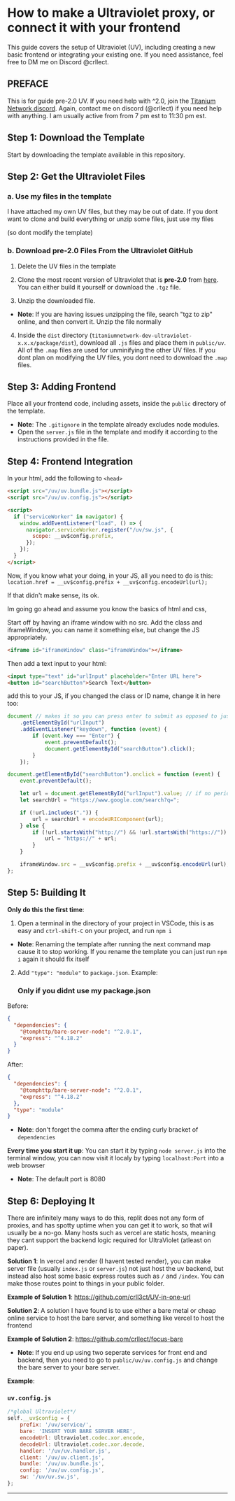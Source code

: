 # How to make a Ultraviolet proxy, or connect it with your frontend

This guide covers the setup of Ultraviolet (UV), including creating a new basic frontend or integrating your existing one. If you need assistance, feel free to DM me on Discord @crllect.

## PREFACE

This is for guide pre-2.0 UV. If you need help with ^2.0, join the [Titanium Network discord](https://discord.gg/unblock). Again, contact me on discord (@crllect) if you need help with anything. I am usually active from from 7 pm est to 11:30 pm est.

## Step 1: Download the Template

Start by downloading the template available in this repository.

## Step 2: Get the Ultraviolet Files

### a. Use my files in the template

I have attached my own UV files, but they may be out of date. If you dont want to clone and build everything or unzip some files, just use my files

(so dont modify the template)

### b. Download pre-2.0 Files From the Ultraviolet GitHub

1. Delete the UV files in the template

2. Clone the most recent version of Ultraviolet that is **pre-2.0** from [here](https://github.com/titaniumnetwork-dev/Ultraviolet/releases). You can either build it yourself or download the `.tgz` file.

3. Unzip the downloaded file.

- **Note**: If you are having issues unzipping the file, search "tgz to zip" online, and then convert it. Unzip the file normally
  
4. Inside the `dist` directory (`titaniumnetwork-dev-ultraviolet-x.x.x/package/dist`), download all `.js` files and place them in `public/uv`. All of the `.map` files are used for unminifying the other UV files. If you dont plan on modifying the UV files, you dont need to download the `.map` files.

## Step 3: Adding Frontend

Place all your frontend code, including assets, inside the `public` directory of the template.

- **Note**: The `.gitignore` in the template already excludes node modules.
- Open the `server.js` file in the template and modify it according to the instructions provided in the file.

## Step 4: Frontend Integration

In your html, add the following to `<head>`
```html
<script src="/uv/uv.bundle.js"></script>
<script src="/uv/uv.config.js"></script>

<script>
  if ("serviceWorker" in navigator) {
    window.addEventListener("load", () => {
      navigator.serviceWorker.register("/uv/sw.js", {
        scope: __uv$config.prefix,
      });
    });
  }
</script>
```

Now, if you know what your doing, in your JS, all you need to do is this:
`location.href = __uv$config.prefix + __uv$config.encodeUrl(url);`

If that didn't make sense, its ok.

Im going go ahead and assume you know the basics of html and css,

Start off by having an iframe window with no src. Add the class and iframeWindow, you can name it something else, but change the JS appropriately.
```html
<iframe id="iframeWindow" class="iframeWindow"></iframe>
```

Then add a text input to your html:
```html
<input type="text" id="urlInput" placeholder="Enter URL here">
<button id="searchButton">Search Text</button>
```

add this to your JS, if you changed the class or ID name, change it in here too:
```js
document // makes it so you can press enter to submit as opposed to just being able to press a button
    .getElementById("urlInput")
    .addEventListener("keydown", function (event) {
        if (event.key === "Enter") {
            event.preventDefault();
            document.getElementById("searchButton").click();
        }
    });

document.getElementById("searchButton").onclick = function (event) {
    event.preventDefault();

    let url = document.getElementById("urlInput").value; // if no periods are detected in the input, search google instead
    let searchUrl = "https://www.google.com/search?q=";

    if (!url.includes(".")) {
        url = searchUrl + encodeURIComponent(url);
    } else {
        if (!url.startsWith("http://") && !url.startsWith("https://")) { // if no http or https is detected, add https automatically
            url = "https://" + url;
        }
    }

    iframeWindow.src = __uv$config.prefix + __uv$config.encodeUrl(url);
};
```

## Step 5: Building It

**Only do this the first time**:
1. Open a terminal in the directory of your project in VSCode, this is as easy and `ctrl-shift-C` on your project, and run `npm i`

- **Note**: Renaming the template after running the next command map cause it to stop working. If you rename the template you can just run `npm i` again it should fix itself


2. Add `"type": "module"` to `package.json`. Example:
   ### Only if you didnt use my package.json
Before:
```json
{
  "dependencies": {
    "@tomphttp/bare-server-node": "^2.0.1",
    "express": "^4.18.2"
  }
}
```

After:
```json
{
  "dependencies": {
    "@tomphttp/bare-server-node": "^2.0.1",
    "express": "^4.18.2"
  },
  "type": "module"
}
```
- **Note**: don't forget the comma after the ending curly bracket of `dependencies`

**Every time you start it up**:
You can start it by typing `node server.js` into the terminal window, you can now visit it localy by typing `localhost:Port` into a web browser

- **Note**: The default port is 8080 

## Step 6: Deploying It

There are infinitely many ways to do this, replit does not any form of proxies, and has spotty uptime when you can get it to work, so that will usually be a no-go. Many hosts such as vercel are static hosts, meaning they cant support the backend logic required for UltraViolet (atleast on paper).


**Solution 1**: In vercel and render (I havent tested render), you can make server file (usually `index.js` or `server.js`) not just host the uv backend, but instead also host some basic express routes such as `/` and `/index`. You can make those routes point to things in your public folder.

**Example of Solution 1**: https://github.com/crll3ct/UV-in-one-url


**Solution  2**: A solution I have found is to use either a bare metal or cheap online service to host the bare server, and something like vercel to host the frontend

**Example of Solution 2**: https://github.com/crllect/focus-bare

 - **Note**: If you end up using two seperate services for front end and backend, then you need to go to `public/uv/uv.config.js` and change the bare server to your bare server.

**Example**:
### `uv.config.js`
```js
/*global Ultraviolet*/
self.__uv$config = {
    prefix: '/uv/service/',
    bare: 'INSERT YOUR BARE SERVER HERE',
    encodeUrl: Ultraviolet.codec.xor.encode,
    decodeUrl: Ultraviolet.codec.xor.decode,
    handler: '/uv/uv.handler.js',
    client: '/uv/uv.client.js',
    bundle: '/uv/uv.bundle.js',
    config: '/uv/uv.config.js',
    sw: '/uv/uv.sw.js',
};
```
---

